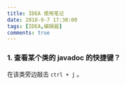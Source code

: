 ```yaml
---
title: IDEA 使用笔记
date: 2018-9-7 17:38:00
tags: [IDEA,编辑器]
comments: true
---
```



### 1. 查看某个类的 javadoc 的快捷键？

在该类旁边敲击 `ctrl + j` 。

